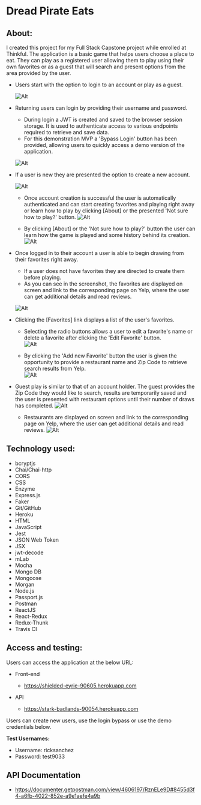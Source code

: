 #   Dread Pirate Eats

##  About:

I created this project for my Full Stack Capstone project while enrolled at Thinkful.
The application is a basic game that helps users choose a place to eat.  They can play as a registered user allowing them to play using their own favorites or as a guest that will search and present options from the area provided by the user.

*   Users start with the option to login to an account or play as a guest.  

    ![Alt](./readme_img/homePage.png "Home Page")

*   Returning users can login by providing their username and password.
    *   During login a JWT is created and saved to the browser session storage.  It is used to authenticate access to various endpoints required to retrieve and save data.
    *   For this demonstration MVP a 'Bypass Login' button has been provided, allowing users to quickly access a demo version of the application.

    ![Alt](./readme_img/loginPage.png "Login Page screenshot")

*   If a user is new they are presented the option to create a new account.  

    ![Alt](./readme_img/signupPage.png "Signup Page screenshot")

    *   Once account creation is successful the user is automatically authenticated and can start creating favorites and playing right away or learn how to play by clicking [About] or the presented 'Not sure how to play?' button.
    ![Alt](./readme_img/newUser.png "Signup Page screenshot")

    *   By clicking [About] or the  'Not sure how to play?' button the user can learn how the game is played and some history behind its creation.
    ![Alt](./readme_img/about.png "Signup Page screenshot")



*   Once logged in to their account a user is able to begin drawing from their favorites right away.  
    *   If a user does not have favorites they are directed to create them before playing.  
    *   As you can see in the screenshot, the favorites are displayed on screen and link to the corresponding page on Yelp, where the user can get additional details and read reviews.

    ![Alt](./readme_img/drawPic.png "Draw Page screenshot")

*   Clicking the [Favorites] link displays a list of the user's favorites.  
    *   Selecting the radio buttons allows a user to edit a favorite's name or delete a favorite after clicking the 'Edit Favorite' button.  
    ![Alt](./readme_img/favsDisplay.png "Draw Page screenshot")


    *   By clicking the 'Add new Favorite' button the user is given the opportunity to provide a restaurant name and Zip Code to retrieve search results from Yelp.  
    ![Alt](./readme_img/favsNew.png "Draw Page screenshot")

*   Guest play is similar to that of an account holder.  The guest provides the Zip Code they would like to search, results are temporarily saved and the user is presented with restaurant options until their number of draws has completed.
    ![Alt](./readme_img/guestZip.png "Draw Page screenshot")
    *   Restaurants are displayed on screen and link to the corresponding page on Yelp, where the user can get additional details and read reviews.
    ![Alt](./readme_img/guestDraw.png "Draw Page screenshot")






##  Technology used:

*   bcryptjs
*   Chai/Chai-http
*   CORS
*   CSS
*   Enzyme
*   Express.js
*   Faker
*   Git/GitHub
*   Heroku
*   HTML
*   JavaScript
*   Jest
*   JSON Web Token
*   JSX
*   jwt-decode
*   mLab
*   Mocha
*   Mongo DB
*   Mongoose
*   Morgan
*   Node.js
*   Passport.js
*   Postman
*   ReactJS
*   React-Redux
*   Redux-Thunk
*   Travis CI


##  Access and testing:

Users can access the application at the below URL:

*   Front-end
    *   https://shielded-eyrie-90605.herokuapp.com

* API
    *   https://stark-badlands-90054.herokuapp.com

Users can create new users, use the login bypass or use the demo credentials below.

**Test Usernames:**

*   Username: ricksanchez
*   Password: test9033


## API Documentation
*   https://documenter.getpostman.com/view/4606197/RznELe9D#8455d3f4-a6fb-4022-852e-a9e1aefe4a9b





